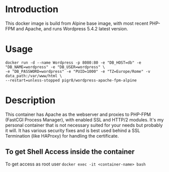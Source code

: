 # Introduction

This docker image is build from Alpine base image, with most recent PHP-FPM and Apache, and runs Wordpress 5.4.2 latest version.


# Usage

```
docker run -d --name Wordpress -p 8080:80 -e "DB_HOST=db" -e "DB_NAME=wordpress" -e "DB_USER=wordpress" \
-e "DB_PASSWORD=wordpress" -e "PUID=1000" -e "TZ=Europe/Rome" -v data_path:/var/www/html \
--restart=unless-stopped pigr8/wordpress-apache-fpm-alpine
```


Description
==================
This container has Apache as the webserver and proxies to PHP-FPM (FastCGI Process Manager), with enabled SSL and HTTP/2 modules. It's my personal container that is not necessary suited for your needs but probably it will.
It has various security fixes and is best used behind a SSL Termination (like HAProxy) for handling the certificate. 


To get Shell Access inside the container
------------------------------------
To get access as root user
```docker exec -it <container-name> bash```
